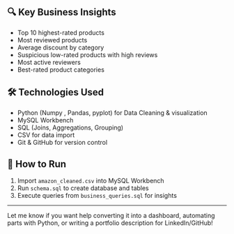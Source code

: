 
## 🔍 Key Business Insights

- Top 10 highest-rated products
- Most reviewed products
- Average discount by category
- Suspicious low-rated products with high reviews
- Most active reviewers
- Best-rated product categories

## 🛠️ Technologies Used

- Python (Numpy , Pandas, pyplot) for Data Cleaning & visualization
- MySQL Workbench
- SQL (Joins, Aggregations, Grouping)
- CSV for data import
- Git & GitHub for version control

## 🚀 How to Run

1. Import `amazon_cleaned.csv` into MySQL Workbench
2. Run `schema.sql` to create database and tables
3. Execute queries from `business_queries.sql` for insights

---

Let me know if you want help converting it into a dashboard, automating parts with Python, or writing a portfolio description for LinkedIn/GitHub!
